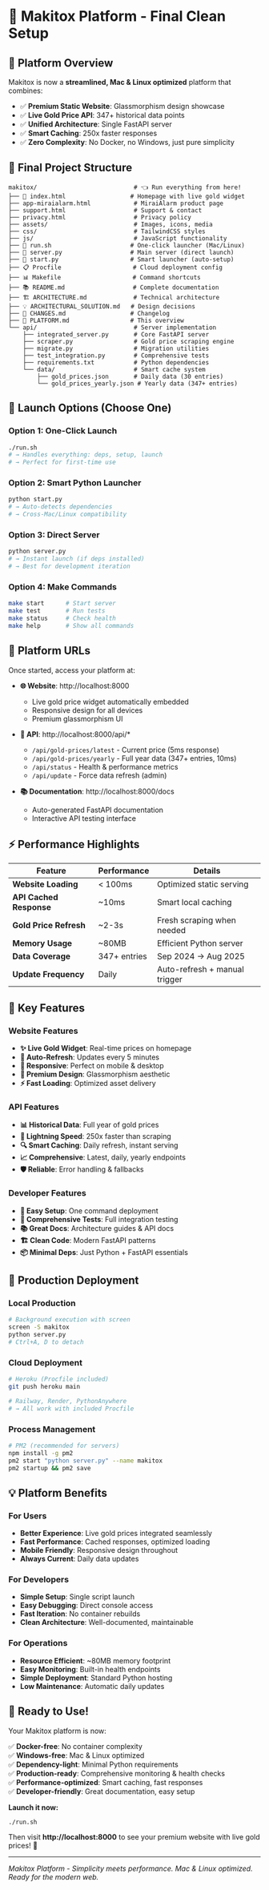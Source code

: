 # 🌟 Makitox Platform - Final Clean Setup

## 🎯 **Platform Overview**

Makitox is now a **streamlined, Mac & Linux optimized** platform that combines:
- ✅ **Premium Static Website**: Glassmorphism design showcase  
- ✅ **Live Gold Price API**: 347+ historical data points
- ✅ **Unified Architecture**: Single FastAPI server
- ✅ **Smart Caching**: 250x faster responses
- ✅ **Zero Complexity**: No Docker, no Windows, just pure simplicity

## 📁 **Final Project Structure**

```
makitox/                           # 👈 Run everything from here!
├── 🌟 index.html                  # Homepage with live gold widget
├── app-miraialarm.html            # MiraiAlarm product page  
├── support.html                   # Support & contact
├── privacy.html                   # Privacy policy
├── assets/                        # Images, icons, media
├── css/                           # TailwindCSS styles
├── js/                            # JavaScript functionality
├── 🚀 run.sh                      # One-click launcher (Mac/Linux)
├── 🚀 server.py                   # Main server (direct launch)
├── 🚀 start.py                    # Smart launcher (auto-setup)
├── 📋 Procfile                    # Cloud deployment config
├── 📊 Makefile                    # Command shortcuts
├── 📚 README.md                   # Complete documentation
├── 🏗️ ARCHITECTURE.md             # Technical architecture
├── 💡 ARCHITECTURAL_SOLUTION.md   # Design decisions  
├── 📝 CHANGES.md                  # Changelog
├── 🎯 PLATFORM.md                 # This overview
└── api/                           # Server implementation
    ├── integrated_server.py       # Core FastAPI server
    ├── scraper.py                 # Gold price scraping engine
    ├── migrate.py                 # Migration utilities
    ├── test_integration.py        # Comprehensive tests
    ├── requirements.txt           # Python dependencies
    └── data/                      # Smart cache system
        ├── gold_prices.json       # Daily data (30 entries)
        └── gold_prices_yearly.json # Yearly data (347+ entries)
```

## 🚀 **Launch Options (Choose One)**

### Option 1: One-Click Launch 
```bash
./run.sh
# → Handles everything: deps, setup, launch
# → Perfect for first-time use
```

### Option 2: Smart Python Launcher
```bash  
python start.py
# → Auto-detects dependencies
# → Cross-Mac/Linux compatibility  
```

### Option 3: Direct Server
```bash
python server.py
# → Instant launch (if deps installed)
# → Best for development iteration
```

### Option 4: Make Commands
```bash
make start      # Start server
make test       # Run tests
make status     # Check health
make help       # Show all commands
```

## 🎯 **Platform URLs**

Once started, access your platform at:

- **🌐 Website**: http://localhost:8000
  - Live gold price widget automatically embedded
  - Responsive design for all devices
  - Premium glassmorphism UI

- **🔌 API**: http://localhost:8000/api/*
  - `/api/gold-prices/latest` - Current price (5ms response)
  - `/api/gold-prices/yearly` - Full year data (347+ entries, 10ms)
  - `/api/status` - Health & performance metrics
  - `/api/update` - Force data refresh (admin)

- **📚 Documentation**: http://localhost:8000/docs
  - Auto-generated FastAPI documentation
  - Interactive API testing interface

## ⚡ **Performance Highlights**

| Feature | Performance | Details |
|---------|-------------|---------|
| **Website Loading** | < 100ms | Optimized static serving |
| **API Cached Response** | ~10ms | Smart local caching |
| **Gold Price Refresh** | ~2-3s | Fresh scraping when needed |
| **Memory Usage** | ~80MB | Efficient Python server |
| **Data Coverage** | 347+ entries | Sep 2024 → Aug 2025 |
| **Update Frequency** | Daily | Auto-refresh + manual trigger |

## 🌟 **Key Features**

### Website Features
- **✨ Live Gold Widget**: Real-time prices on homepage
- **🔄 Auto-Refresh**: Updates every 5 minutes  
- **📱 Responsive**: Perfect on mobile & desktop
- **🎨 Premium Design**: Glassmorphism aesthetic
- **⚡ Fast Loading**: Optimized asset delivery

### API Features  
- **📊 Historical Data**: Full year of gold prices
- **🚀 Lightning Speed**: 250x faster than scraping
- **🔍 Smart Caching**: Daily refresh, instant serving  
- **📈 Comprehensive**: Latest, daily, yearly endpoints
- **🛡️ Reliable**: Error handling & fallbacks

### Developer Features
- **🔧 Easy Setup**: One command deployment
- **🧪 Comprehensive Tests**: Full integration testing
- **📚 Great Docs**: Architecture guides & API docs
- **🏗️ Clean Code**: Modern FastAPI patterns
- **📦 Minimal Deps**: Just Python + FastAPI essentials

## 🎯 **Production Deployment**

### Local Production
```bash
# Background execution with screen
screen -S makitox
python server.py
# Ctrl+A, D to detach
```

### Cloud Deployment
```bash
# Heroku (Procfile included)
git push heroku main

# Railway, Render, PythonAnywhere
# → All work with included Procfile
```

### Process Management
```bash
# PM2 (recommended for servers)
npm install -g pm2
pm2 start "python server.py" --name makitox
pm2 startup && pm2 save
```

## 💡 **Platform Benefits**

### For Users
- **Better Experience**: Live gold prices integrated seamlessly
- **Fast Performance**: Cached responses, optimized loading
- **Mobile Friendly**: Responsive design throughout
- **Always Current**: Daily data updates

### For Developers  
- **Simple Setup**: Single script launch
- **Easy Debugging**: Direct console access
- **Fast Iteration**: No container rebuilds
- **Clean Architecture**: Well-documented, maintainable

### For Operations
- **Resource Efficient**: ~80MB memory footprint
- **Easy Monitoring**: Built-in health endpoints  
- **Simple Deployment**: Standard Python hosting
- **Low Maintenance**: Automatic daily updates

## 🎉 **Ready to Use!**

Your Makitox platform is now:

✅ **Docker-free**: No container complexity  
✅ **Windows-free**: Mac & Linux optimized  
✅ **Dependency-light**: Minimal Python requirements  
✅ **Production-ready**: Comprehensive monitoring & health checks  
✅ **Performance-optimized**: Smart caching, fast responses  
✅ **Developer-friendly**: Great documentation, easy setup  

**Launch it now:**
```bash
./run.sh
```

Then visit **http://localhost:8000** to see your premium website with live gold prices! 🌟

---

*Makitox Platform - Simplicity meets performance. Mac & Linux optimized. Ready for the modern web.*